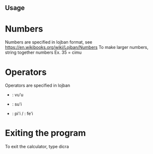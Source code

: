## Usage

# Numbers

Numbers are specified in lojban format, see https://en.wikibooks.org/wiki/Lojban/Numbers
To make larger numbers, string together numbers
Ex. 35 = cimu

# Operators

Operators are specified in lojban
- : vu'u
+ : su'i
* : pi'i
/ : fe'i

# Exiting the program

To exit the calculator, type dicra